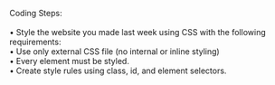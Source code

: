 Coding Steps:<br><br>
•	Style the website you made last week using CSS with the following requirements:<br>
•	Use only external CSS file (no internal or inline styling)<br>
•	Every element must be styled.<br>
•	Create style rules using class, id, and element selectors.<br>

